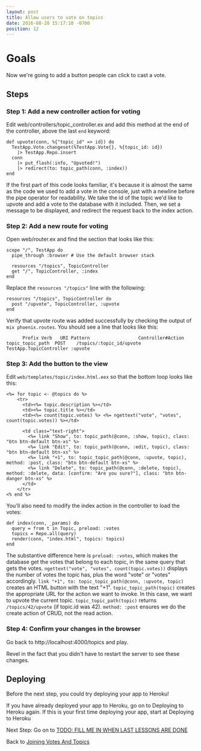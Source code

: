 ```yaml
---
layout: post
title: Allow users to vote on topics
date: 2016-08-28 15:17:10 -0700
position: 12
---
```


# Goals
Now we're going to add a button people can click to cast a vote.

## Steps
### Step 1: Add a new controller action for voting
Edit web/controllers/topic_controller.ex and add this method at the end of the controller, above the last `end` keyword:
```
def upvote(conn, %{"topic_id" => id}) do
  TestApp.Vote.changeset(%TestApp.Vote{}, %{topic_id: id})
    |> TestApp.Repo.insert
  conn
    |> put_flash(:info, "Upvoted!")
    |> redirect(to: topic_path(conn, :index))
end
```
If the first part of this code looks familiar, it's because it is almost the same as the code we used to add a vote in the console, just with a newline before the pipe operator for readability. We take the id of the topic we'd like to upvote and add a vote to the database with it included. Then, we set a message to be displayed, and redirect the request back to the index action.

### Step 2: Add a new route for voting
Open web/router.ex and find the section that looks like this:

```
scope "/", TestApp do
  pipe_through :browser # Use the default browser stack

  resources "/topics", TopicController
  get "/", TopicController, :index
end
```

Replace the `resources "/topics"` line with the following:
```
resources "/topics", TopicController do
  post "/upvote", TopicController, :upvote
end
```

Verify that upvote route was added successfully by checking the output of `mix phoenix.routes`. You should see a line that looks like this:
```
      Prefix Verb   URI Pattern                  Controller#Action
topic_topic_path  POST    /topics/:topic_id/upvote  TestApp.TopicController :upvote
```

### Step 3: Add the button to the view
Edit `web/templates/topic/index.html.eex` so that the bottom loop looks like this:

```
<%= for topic <- @topics do %>
    <tr>
      <td><%= topic.description %></td>
      <td><%= topic.title %></td>    
      <td><%= count(topic.votes) %> <%= ngettext("vote", "votes", count(topic.votes)) %></td>

      <td class="text-right">
        <%= link "Show", to: topic_path(@conn, :show, topic), class: "btn btn-default btn-xs" %>
        <%= link "Edit", to: topic_path(@conn, :edit, topic), class: "btn btn-default btn-xs" %>
        <%= link "+1", to: topic_topic_path(@conn, :upvote, topic), method: :post, class: "btn btn-default btn-xs" %>
        <%= link "Delete", to: topic_path(@conn, :delete, topic), method: :delete, data: [confirm: "Are you sure?"], class: "btn btn-danger btn-xs" %>
      </td>
    </tr>
<% end %>
```

You'll also need to modify the index action in the controller to load the votes:

```
def index(conn, _params) do
  query = from t in Topic, preload: :votes
  topics = Repo.all(query)
  render(conn, "index.html", topics: topics)
end
```

The substantive difference here is `preload: :votes`, which makes the database get the votes that belong to each topic, in the same query that gets the votes.
`ngettext("vote", "votes", count(topic.votes))` displays the number of votes the topic has, plus the word "vote" or "votes" accordingly.
`link "+1", to: topic_topic_path(@conn, :upvote, topic)` creates an HTML button with the text "+1".
`topic_topic_path(topic)` creates the appropriate URL for the action we want to invoke. In this case, we want to upvote the current topic. `topic_topic_path(topic)` returns `/topics/42/upvote` (if topic.id was 42).
`method: :post` ensures we do the create action of CRUD, not the read action.

### Step 4: Confirm your changes in the browser
Go back to http://localhost:4000/topics and play.

Revel in the fact that you didn't have to restart the server to see these changes.

## Deploying
Before the next step, you could try deploying your app to Heroku!

If you have already deployed your app to Heroku, go on to Deploying to Heroku again.
If this is your first time deploying your app, start at Deploying to Heroku

Next Step:
Go on to [TODO: FILL ME IN WHEN LAST LESSONS ARE DONE](/index.html)

Back to [Joining Votes And Topics](/suggestotron/11-joining-votes-and-topics.html)

